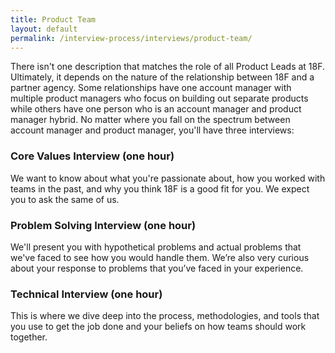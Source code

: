 ```yaml
---
title: Product Team
layout: default
permalink: /interview-process/interviews/product-team/
---
```


There isn't one description that matches the role of all Product Leads at 18F. Ultimately, it depends on the nature of the relationship between 18F and a partner agency. Some relationships have one account manager with multiple product managers who focus on building out separate products while others have one person who is an account manager and product manager hybrid. No matter where you fall on the spectrum between account manager and product manager, you'll have three interviews:

### Core Values Interview (one hour)
We want to know about what you're passionate about, how you worked with teams in the past, and why you think 18F is a good fit for you. We expect you to ask the same of us. 

### Problem Solving Interview (one hour)
We'll present you with hypothetical problems and actual problems that we've faced to see how you would handle them. We’re also very curious about your response to problems that you’ve faced in your experience.

### Technical Interview (one hour)
This is where we dive deep into the process, methodologies, and tools that you use to get the job done and your beliefs on how teams should work together.